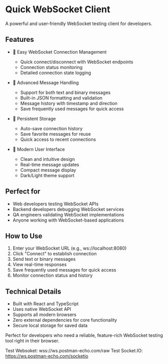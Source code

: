 # Quick WebSocket Client

A powerful and user-friendly WebSocket testing client for developers.

## Features

- 🔌 Easy WebSocket Connection Management
  - Quick connect/disconnect with WebSocket endpoints
  - Connection status monitoring
  - Detailed connection state logging

- 📝 Advanced Message Handling
  - Support for both text and binary messages
  - Built-in JSON formatting and validation
  - Message history with timestamp and direction
  - Save frequently used messages for quick access

- 💾 Persistent Storage
  - Auto-save connection history
  - Save favorite messages for reuse
  - Quick access to recent connections

- 🎨 Modern User Interface
  - Clean and intuitive design
  - Real-time message updates
  - Compact message display
  - Dark/Light theme support

## Perfect for

- Web developers testing WebSocket APIs
- Backend developers debugging WebSocket services
- QA engineers validating WebSocket implementations
- Anyone working with WebSocket-based applications

## How to Use

1. Enter your WebSocket URL (e.g., ws://localhost:8080)
2. Click "Connect" to establish connection
3. Send text or binary messages
4. View real-time responses
5. Save frequently used messages for quick access
6. Monitor connection status and history

## Technical Details

- Built with React and TypeScript
- Uses native WebSocket API
- Supports all modern browsers
- Zero external dependencies for core functionality
- Secure local storage for saved data

Perfect for developers who need a reliable, feature-rich WebSocket testing tool right in their browser.


Test Websoket: wss://ws.postman-echo.com/raw
Test Socket.IO: https://ws.postman-echo.com/socketio

